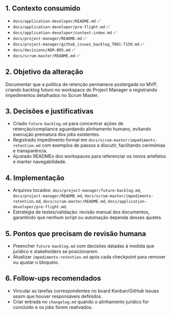 ## 1. Contexto consumido
- `docs/application-developer/README.md` ✅
- `docs/application-developer/pre-flight.md` ✅
- `docs/application-developer/context-index.md` ✅
- `docs/project-manager/README.md` ✅
- `docs/project-manager/github_issues_backlog_T001-T150.md` ✅
- `docs/decisions/ADR-005.md` ✅
- `docs/scrum-master/README.md` ✅

## 2. Objetivo da alteração
Documentar que a política de retenção permanece postergada no MVP, criando backlog futuro no workspace do Project Manager e registrando impedimentos detalhados no Scrum Master.

## 3. Decisões e justificativas
- Criado `future-backlog.md` para concentrar ações de retenção/compliance aguardando alinhamento humano, evitando execução prematura dos jobs existentes.
- Registrado impedimento formal em `docs/scrum-master/impediments-retention.md` com exemplos de passos a discutir, facilitando cerimônias e transparência.
- Ajustado READMEs dos workspaces para referenciar os novos artefatos e manter navegabilidade.

## 4. Implementação
- Arquivos tocados: `docs/project-manager/future-backlog.md`, `docs/project-manager/README.md`, `docs/scrum-master/impediments-retention.md`, `docs/scrum-master/README.md`, `docs/application-developer/pre-flight.md`.
- Estratégia de testes/validação: revisão manual dos documentos, garantindo que nenhum script ou automação dependa desses ajustes.

## 5. Pontos que precisam de revisão humana
- Preencher `future-backlog.md` com decisões datadas à medida que jurídico e stakeholders se posicionarem.
- Atualizar `impediments-retention.md` após cada checkpoint para remover ou ajustar o bloqueio.

## 6. Follow-ups recomendados
- Vincular as tarefas correspondentes no board Kanban/GitHub Issues assim que houver responsáveis definidos.
- Criar entrada no `changelog.md` quando o alinhamento jurídico for concluído e os jobs forem reativados.
